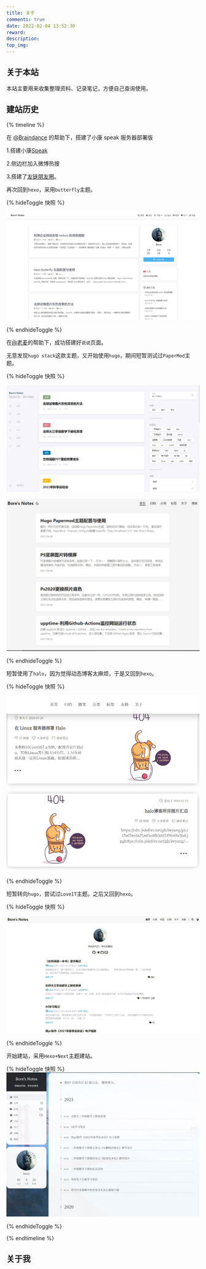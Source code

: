 ```yaml
---
title: 关于   
comments: true
date: 2022-02-04 13:52:30
reward:
description:
top_img:
---
```

<style>
.page-title {
    display: none;
  }
</style>
## 关于本站  

本站主要用来收集整理资料、记录笔记，方便自己查询使用。                 

## 建站历史 

{% timeline %}  

<!-- timeline 2022-10-12-->

在 [@Braindance](https://braindance.top/) 的帮助下，搭建了小康 speak 服务器部署版

<!-- endtimeline -->

<!-- timeline 2022-08-02-->

1.搭建小康[Speak](/say)

2.侧边栏加入微博热搜

3.搭建了[友链朋友圈](/fcircle/)。

<!-- endtimeline -->

<!-- timeline 2022-02-04 -->
再次回到`hexo`，采用`butterfly`主题。

{% hideToggle 快照 %}

![](../img/快照/6.jpg)

{% endhideToggle %}

<!-- endtimeline -->

<!-- timeline 2021-08-17 -->
在[@老麦](https://iamlm.com/)的帮助下，成功搭建好`说说`页面。

<!-- endtimeline -->

<!-- timeline 2021-07-29 -->
无意发现`hugo stack`这款主题，又开始使用`hugo`，期间短暂测试过`PaperMod`主题。

{% hideToggle 快照 %}

![](../img/快照/5.jpg)

![](../img/快照/4.jpg)

{% endhideToggle %}

<!-- endtimeline -->

<!-- timeline 2020-07-24 -->
短暂使用了`halo`，因为觉得动态博客太麻烦，于是又回到`hexo`。

{% hideToggle 快照 %}

![](../img/快照/3.jpg)

{% endhideToggle %}

<!-- endtimeline -->

<!-- timeline 2020-06-03 -->
短暂转向`hugo`，尝试过`LoveIT`主题。之后又回到`hexo`。

{% hideToggle 快照 %}

![](../img/快照/2.jpg)

{% endhideToggle %}

<!-- endtimeline -->

<!-- timeline 2020-04-25 -->
开始建站，采用`Hexo+Next`主题建站。

{% hideToggle 快照 %}
![](../img/快照/1.jpg)

{% endhideToggle %}

<!-- endtimeline -->

{% endtimeline %}

## 关于我   

